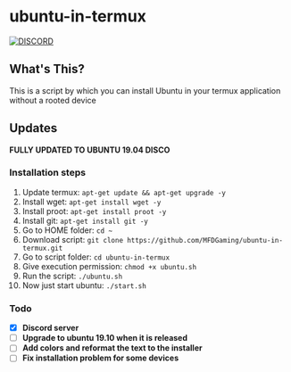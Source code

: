 # ubuntu-in-termux
[![DISCORD](https://img.shields.io/badge/Chat-On%20Discord-738BD7.svg?style=for-the-badge)](https://discord.gg/Vyecdkj)

## What's This?

This is a script by which you can install Ubuntu in your termux application without a rooted device

## Updates
**FULLY UPDATED TO UBUNTU 19.04 DISCO**

### Installation steps
1. Update termux: `apt-get update && apt-get upgrade -y`
2. Install wget: `apt-get install wget -y`
3. Install proot: `apt-get install proot -y`
4. Install git: `apt-get install git -y`
5. Go to HOME folder: `cd ~`
6. Download script: `git clone https://github.com/MFDGaming/ubuntu-in-termux.git`
7. Go to script folder: `cd ubuntu-in-termux`
8. Give execution permission: `chmod +x ubuntu.sh`
9. Run the script: `./ubuntu.sh`
10. Now just start ubuntu: `./start.sh`

### Todo
- [x] **Discord server**
- [ ] **Upgrade to ubuntu 19.10 when it is released**
- [ ] **Add colors and reformat the text to the installer**
- [ ] **Fix installation problem for some devices**
